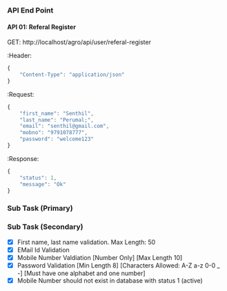 ### API End Point
#### API 01: Referal Register
GET: http://localhost/agro/api/user/referal-register

:Header:
```javascript
{
    "Content-Type": "application/json"
}
```

:Request:
```javascript
{
    "first_name": "Senthil", 
    "last_name": "Perumal;",
    "email": "senthil@gmail.com",
    "mobno": "9791078777",
    "password": "welcome123"
}
```

:Response:
```javascript
{
    "status": 1,
    "message": "Ok"
}
```
### Sub Task (Primary)

### Sub Task (Secondary)
- [x] First name, last name validation. Max Length: 50
- [x] EMail Id Validation
- [x] Mobile Number Valdiation [Number Only] [Max Length 10]
- [x] Password Validation [Min Length 8] [Characters Allowed: A-Z a-z 0-0 _ -] [Must have one alphabet and one number]
- [x] Mobile Number should not exist in database with status 1 (active)
